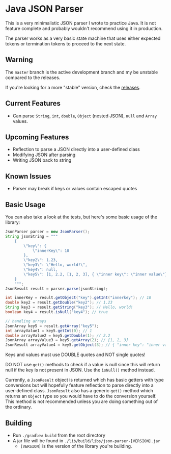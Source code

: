 # Java JSON Parser
This is a very minimalistic JSON parser I wrote to practice Java. It is not feature complete and probably wouldn't recommend using it in production.

The parser works as a very basic state machine that uses either expected tokens or termination tokens to proceed to the next state.

## Warning
The `master` branch is the active development branch and my be unstable compared to the releases.

If you're looking for a more "stable" version, check the [releases](https://github.com/Kiyoshika/json-parser-java/releases).

## Current Features
* Can parse `String`, `int`, `double`, `Object` (nested JSON), `null` and `Array` values.

## Upcoming Features
* Reflection to parse a JSON directly into a user-defined class
* Modifying JSON after parsing
* Writing JSON back to string

## Known Issues
* Parser may break if keys or values contain escaped quotes

## Basic Usage
You can also take a look at the tests, but here's some basic usage of the library:

```java
JsonParser parser = new JsonParser();
String jsonString = """
    {
        \"key\": {
            \"innerKey\": 10
        },
        \"key2\": 1.23,
        \"key3\": \"Hello, world!\",
        \"key4\": null,
        \"key5\": [1, 2.2, [1, 2, 3], { \"inner key\": \"inner value\"}]
    }
    """;
JsonResult result = parser.parse(jsonString);

int innerKey = result.getObject("key").getInt("innerkey"); // 10
double key2 = result.getDouble("key2"); // 1.23
String key3 = result.getString("key3"); // Hello, world!
boolean key4 = result.isNull("key4"); // true

// handling arrays
JsonArray key5 = result.getArray("key5");
int arrayValue1 = key5.getInt(0); // 1
double arrayValue2 = key5.getDouble(1); // 2.2
JsonArray arrayValue3 = key5.getArray(2); // [1, 2, 3]
JsonResult arrayValue4 = key5.getObject(3); // { "inner key": "inner value" }
```

Keys and values must use DOUBLE quotes and NOT single quotes!

DO NOT use `get()` methods to check if a value is null since this will return null if the key is not present in JSON. Use the `isNull()` method instead.

Currently, a `JsonResult` object is returned which has basic getters with type conversions but will hopefully feature reflection to parse directly into a user-defined class. `JsonResult` also has a generic `get()` method which returns an `Object` type so you would have to do the conversion yourself. This method is not recommended unless you are doing something out of the ordinary.

## Building
* Run `./gradlew build` from the root directory
* A jar file will be found in `./lib/build/libs/json-parser-[VERSION].jar`
    * `[VERSION]` is the version of the library you're building.